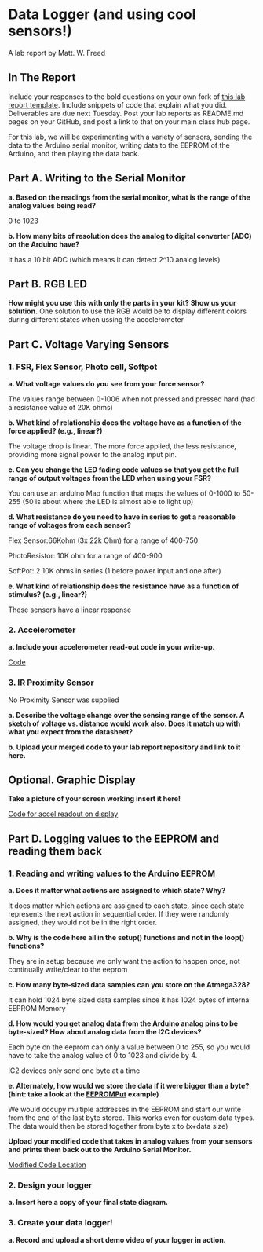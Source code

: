 # Data Logger (and using cool sensors!)

A lab report by Matt. W. Freed

## In The Report

Include your responses to the bold questions on your own fork of [this lab report template](https://github.com/FAR-Lab/IDD-Fa18-Lab2). Include snippets of code that explain what you did. Deliverables are due next Tuesday. Post your lab reports as README.md pages on your GitHub, and post a link to that on your main class hub page.

For this lab, we will be experimenting with a variety of sensors, sending the data to the Arduino serial monitor, writing data to the EEPROM of the Arduino, and then playing the data back.

## Part A.  Writing to the Serial Monitor
 
**a. Based on the readings from the serial monitor, what is the range of the analog values being read?**

 0 to 1023
 
**b. How many bits of resolution does the analog to digital converter (ADC) on the Arduino have?**

It has a 10 bit ADC (which means it can detect 2^10 analog levels)

## Part B. RGB LED

**How might you use this with only the parts in your kit? Show us your solution.**
One solution to use the RGB would be to display different colors during different states when ussing the accelerometer

## Part C. Voltage Varying Sensors 
 
### 1. FSR, Flex Sensor, Photo cell, Softpot

**a. What voltage values do you see from your force sensor?**

The values range between 0-1006 when not pressed and pressed hard (had a resistance value of 20K ohms)

**b. What kind of relationship does the voltage have as a function of the force applied? (e.g., linear?)**

The voltage drop is linear. The more force applied, the less resistance, providing more signal power to the analog input pin.

**c. Can you change the LED fading code values so that you get the full range of output voltages from the LED when using your FSR?**

You can use an arduino Map function that maps the values of 0-1000 to 50-255 (50 is about where the LED is almost able to light up)

**d. What resistance do you need to have in series to get a reasonable range of voltages from each sensor?**

Flex Sensor:66Kohm (3x 22k Ohm) for a range of 400-750

PhotoResistor: 10K ohm for a range of 400-900

SoftPot: 2 10K ohms in series (1 before power input and one after)

**e. What kind of relationship does the resistance have as a function of stimulus? (e.g., linear?)**

These sensors have a linear response

### 2. Accelerometer
 
**a. Include your accelerometer read-out code in your write-up.**

[Code](/accelReadout.ino)

### 3. IR Proximity Sensor
  
  No Proximity Sensor was supplied
  
**a. Describe the voltage change over the sensing range of the sensor. A sketch of voltage vs. distance would work also. Does it match up with what you expect from the datasheet?**

**b. Upload your merged code to your lab report repository and link to it here.**

## Optional. Graphic Display

**Take a picture of your screen working insert it here!**

[Code for accel readout on display](/accelReadout_Oled.ino)
## Part D. Logging values to the EEPROM and reading them back
 
### 1. Reading and writing values to the Arduino EEPROM

**a. Does it matter what actions are assigned to which state? Why?**

It does matter which actions are assigned to each state, since each state represents the next action in sequential order. If they were randomly assigned, they would not be in the right order.

**b. Why is the code here all in the setup() functions and not in the loop() functions?**

They are in setup because we only want the action to happen once, not continually write/clear to the eeprom

**c. How many byte-sized data samples can you store on the Atmega328?**

It can hold 1024 byte sized data samples since it has 1024 bytes of internal EEPROM Memory

**d. How would you get analog data from the Arduino analog pins to be byte-sized? How about analog data from the I2C devices?**

Each byte on the eeprom can only a value between 0 to 255, so you would have to take the analog value of 0 to 1023 and divide by 4.

IC2 devices only send one byte at a time



**e. Alternately, how would we store the data if it were bigger than a byte? (hint: take a look at the [EEPROMPut](https://www.arduino.cc/en/Reference/EEPROMPut) example)**

We would occupy multiple addresses in the EEPROM and start our write from the end of the last byte stored. This works even for custom data types. The data would then be stored together from byte x to (x+data size)

**Upload your modified code that takes in analog values from your sensors and prints them back out to the Arduino Serial Monitor.**

[Modified Code Location](https://github.com/mattfreed/IDD-Fa19-Lab3/tree/master/SwitchState2_Final)

### 2. Design your logger
 
**a. Insert here a copy of your final state diagram.**

### 3. Create your data logger!
 
**a. Record and upload a short demo video of your logger in action.**
